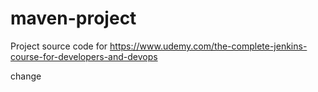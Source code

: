 # maven-project
Project source code for https://www.udemy.com/the-complete-jenkins-course-for-developers-and-devops

change

